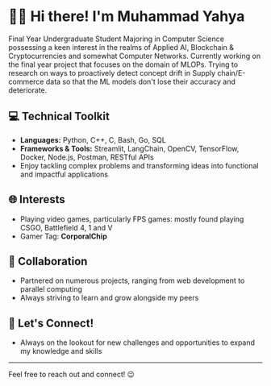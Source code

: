 # 👋🏼 Hi there! I'm Muhammad Yahya

Final Year Undergraduate Student Majoring in Computer Science possessing a keen interest in the realms of Applied AI, Blockchain & Cryptocurrencies and somewhat Computer Networks.
Currently working on the final year project that focuses on the domain of MLOPs. Trying to research on ways to proactively detect concept drift in Supply chain/E-commerce data so that the ML models don't lose their accuracy and deteriorate. 

## 💻 Technical Toolkit
- **Languages:** Python, C++, C, Bash, Go, SQL
- **Frameworks & Tools:** Streamlit, LangChain, OpenCV, TensorFlow, Docker, Node.js, Postman, RESTful APIs 
- Enjoy tackling complex problems and transforming ideas into functional and impactful applications

## 🌐 Interests
- Playing video games, particularly FPS games: mostly found playing CSGO, Battlefield 4, 1 and V
- Gamer Tag: **CorporalChip**

## 👥 Collaboration
- Partnered on numerous projects, ranging from web development to parallel computing
- Always striving to learn and grow alongside my peers

## 🔭 Let's Connect!
- Always on the lookout for new challenges and opportunities to expand my knowledge and skills

---

Feel free to reach out and connect! 😉

<!---
dotyahya/dotyahya is a ✨ special ✨ repository because its `README.md` (this file) appears on your GitHub profile.
You can click the Preview link to take a look at your changes.
--->
